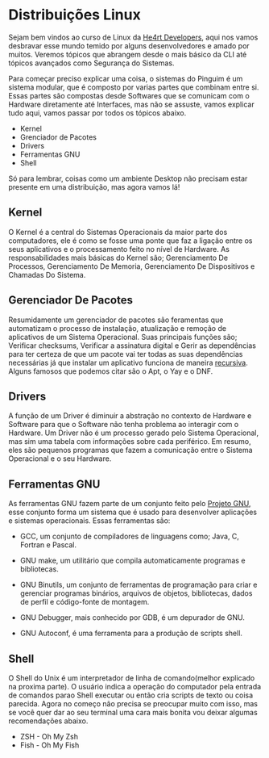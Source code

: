 # Distribuições Linux

Sejam bem vindos ao curso de Linux da [He4rt Developers](discord.io/He4rt), aqui nos vamos desbravar esse mundo temido por alguns desenvolvedores e amado por muitos. Veremos tópicos que abrangem desde o mais básico da CLI até tópicos avançados como Segurança do Sistemas.

Para começar preciso explicar uma coisa, o sistemas do Pinguim é um sistema modular, que é composto por varias partes que combinam entre si. Essas partes são compostas desde Softwares que se comunicam com o Hardware diretamente até Interfaces, mas não se assuste, vamos explicar tudo aqui, vamos passar por todos os tópicos abaixo.

* Kernel
* Grenciador de Pacotes
* Drivers
* Ferramentas GNU
* Shell

Só para lembrar, coisas como um ambiente Desktop não precisam estar presente em uma distribuição, mas agora vamos lá!

## Kernel

O Kernel é a central do Sistemas Operacionais da maior parte dos computadores, ele é como se fosse uma ponte que faz a ligação entre os seus aplicativos e o processamento feito no nível de Hardware. As responsabilidades mais básicas do Kernel são; Gerenciamento De Processos, Gerenciamento De Memoria, Gerenciamento De Dispositivos e Chamadas Do Sistema.

## Gerenciador De Pacotes

Resumidamente um gerenciador de pacotes são feramentas que automatizam o processo de instalação, atualização e remoção de aplicativos de um Sistema Operacional. Suas principais funções são; Verificar checksums, Verificar a assinatura digital e Gerir as dependências para ter certeza de que um pacote vai ter todas as suas dependências necessárias já que instalar um aplicativo funciona de maneira [recursiva](https://pt.wikipedia.org/wiki/Recursividade_(ci%C3%AAncia_da_computa%C3%A7%C3%A3o)). Alguns famosos que podemos citar são o Apt, o Yay e o DNF.

## Drivers

A função de um Driver é diminuir a abstração no contexto de Hardware e Software para que o Software não tenha problema ao interagir com o Hardware. Um Driver não é um processo gerado pelo Sistema Operacional, mas sim uma tabela com informações sobre cada periférico. Em resumo, eles são pequenos programas que fazem a comunicação entre o Sistema Operacional e o seu Hardware.

## Ferramentas GNU

As ferramentas GNU fazem parte de um conjunto feito pelo [Projeto GNU](https://pt.wikipedia.org/wiki/GNU), esse conjunto forma um sistema que é usado para desenvolver aplicações e sistemas operacionais. Essas ferramentas são:

* GCC, um conjunto de compiladores de linguagens como; Java, C, Fortran e Pascal.

* GNU make, um utilitário que compila automaticamente programas e bibliotecas. 

* GNU Binutils, um conjunto de ferramentas de programação para criar e gerenciar programas binários, arquivos de objetos, bibliotecas, dados de perfil e código-fonte de montagem.

* GNU Debugger, mais conhecido por GDB, é um depurador de GNU.

* GNU Autoconf, é uma ferramenta para a produção de scripts shell.

## Shell 

O Shell do Unix é um interpretador de linha de comando(melhor explicado na proxima parte). O usuário indica a operação do computador pela entrada de comandos parao Shell executar ou então cria scripts de texto ou coisa parecida. Agora no começo não precisa se preocupar muito com isso, mas se você quer dar ao seu terminal uma cara mais bonita vou deixar algumas recomendações abaixo.

* ZSH - Oh My Zsh
* Fish - Oh My Fish


